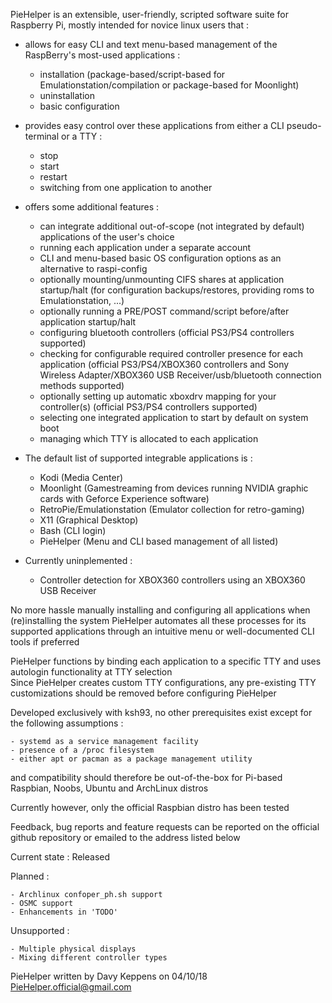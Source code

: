 PieHelper is an extensible, user-friendly, scripted software suite for Raspberry Pi,
mostly intended for novice linux users that :

* allows for easy CLI and text menu-based management of the RaspBerry's most-used applications :
	- installation (package-based/script-based for Emulationstation/compilation or package-based for Moonlight)
	- uninstallation
	- basic configuration
* provides easy control over these applications from either a CLI pseudo-terminal or a TTY :
	- stop
	- start
	- restart
	- switching from one application to another
* offers some additional features :
	- can integrate additional out-of-scope (not integrated by default) applications of the user's choice
	- running each application under a separate account
	- CLI and menu-based basic OS configuration options as an alternative to raspi-config
	- optionally mounting/unmounting CIFS shares at application startup/halt (for configuration backups/restores, providing roms to Emulationstation, ...)
	- optionally running a PRE/POST command/script before/after application startup/halt
	- configuring bluetooth controllers (official PS3/PS4 controllers supported)
	- checking for configurable required controller presence for each application (official PS3/PS4/XBOX360 controllers and Sony Wireless Adapter/XBOX360 USB Receiver/usb/bluetooth connection methods supported)
	- optionally setting up automatic xboxdrv mapping for your controller(s) (official PS3/PS4 controllers supported)
	- selecting one integrated application to start by default on system boot
	- managing which TTY is allocated to each application

* The default list of supported integrable applications is :
	- Kodi (Media Center)
	- Moonlight (Gamestreaming from devices running NVIDIA graphic cards with Geforce Experience software)
	- RetroPie/Emulationstation (Emulator collection for retro-gaming)
	- X11 (Graphical Desktop)
	- Bash (CLI login)
	- PieHelper (Menu and CLI based management of all listed)
* Currently uninplemented :
	- Controller detection for XBOX360 controllers using an XBOX360 USB Receiver

No more hassle manually installing and configuring all applications when (re)installing the system
PieHelper automates all these processes for its supported applications through an intuitive menu or well-documented CLI tools if preferred

PieHelper functions by binding each application to a specific TTY and uses autologin functionality at TTY selection  
Since PieHelper creates custom TTY configurations, any pre-existing TTY customizations should be removed before configuring PieHelper

Developed exclusively with ksh93, no other prerequisites exist except for the following assumptions :

	- systemd as a service management facility
	- presence of a /proc filesystem
	- either apt or pacman as a package management utility

and compatibility should therefore be out-of-the-box for Pi-based Raspbian, Noobs, Ubuntu and ArchLinux distros

Currently however, only the official Raspbian distro has been tested

Feedback, bug reports and feature requests can be reported on the official github repository
or emailed to the address listed below

Current state : Released

Planned :

	- Archlinux confoper_ph.sh support
	- OSMC support
	- Enhancements in 'TODO'

Unsupported : 

	- Multiple physical displays
	- Mixing different controller types

PieHelper written by Davy Keppens on 04/10/18
PieHelper.official@gmail.com
